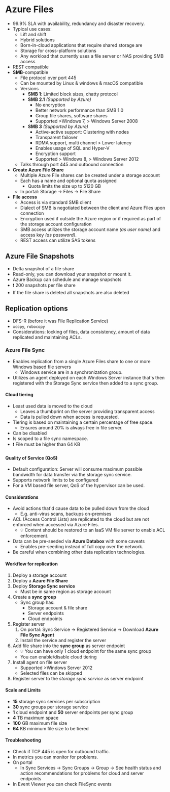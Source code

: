 # Azure Files

- 99.9% SLA with availability, redundancy and disaster recovery.
- Typical use cases:
  - Lift and shift
  - Hybrid solutions
  - Born-in-cloud applications that require shared storage are
  - Storage for cross-platform solutions
  - Any workload that currently uses a file server or NAS providing SMB access
- REST compatible
- **SMB**-compatible
  - File protocol over port 445
  - Can be mounted by Linux & windows & macOS compatible
  - Versions
    - **SMB 1**: Limited block sizes, chatty protocol
    - **SMB 2.1** *(Supported by Azure)*
      - No encryption
      - Better network performance than SMB 1.0
      - Group file shares, software shares
      - Supported >Windows 7, > Windows Server 2008
    - **SMB 3** *(Supported by Azure)*
      - Active-active support: Clustering with nodes
      - Transparent failover
      - RDMA support, multi channel > Lower latency
      - Enables usage of SQL and Hyper-V
      - Encryption support
      - Supported > Windows 8, > Windows Server 2012
  - Talks through port 445 and outbound connection
- **Create Azure File Share**
  - Multiple Azure File shares can be created under a storage account
  - Each has a name and optional quota assigned
    - Quota limits the size up to 5120 GB
  - In portal: Storage → Files → File Share
- **File access**
  - Access is via standard SMB client
  - Dialect of SMB is negotiated between the client and Azure Files upon connection
  - Encryption used if outside the Azure region or if required as part of the storage account configuration
  - SMB access utilizes the storage account name *(as user name)* and access key *(as password)*.
  - REST access can utilize SAS tokens

## Azure File Snapshots

- Delta snapshot of a file share
- Read-only, you can download your snapshot or mount it.
- Azure Backup can schedule and manage snapshots
- ❗ 200 snapshots per file share
- If the file share is deleted all snapshots are also deleted

## Replication options

- DFS-R (before it was File Replication Service)
- `xcopy`, `robocopy`
- Considerations: locking of files, data consistency, amount of data replicated and maintaining ACLs.

### Azure File Sync

- Enables replication from a single Azure Files share to one or more Windows based file servers
  - Windows service are in a synchronization group.
- Utilizes an agent deployed on each Windows Server instance that's then registered with the Storage Sync service then added to a sync group.

#### Cloud tiering

- Least used data is moved to the cloud
  - Leaves a thumbprint on the server providing transparent access
  - Data is pulled down when access is requested.
- Tiering is based on maintaining a certain percentage of free space.
  - Ensures around 20% is always free in file server.
- Can be disabled
- Is scoped to a file sync namespace.
- ❗ File must be higher than 64 KB

#### Quality of Service (QoS)

- Default configuration: Server will consume maximum possible bandwidth for data transfer via the storage sync service.
- Supports network limits to be configured
- For a VM based file server, QoS of the hypervisor can be used.

#### Considerations

- Avoid actions that'd cause data to be pulled down from the cloud
  - E.g. anti-virus scans, backups on-premises
- ACL (Access Control Lists) are replicated to the cloud but are not enforced when accessed via Azure Files.
  - 💡 Content should be restored to an IaaS VM file server to enable ACL enforcement.
- Data can be pre-seeded via **Azure Databox** with some caveats
  - Enables pre-seeding instead of full copy over the network.
- Be careful when combining other data replication technologies.

#### Workflow for replication

1. Deploy a storage account
2. Deploy a **Azure File Share**
3. Deploy **Storage Sync service**
   - Must be in same region as storage account
4. Create a **sync group**
   - Sync group has:
     - Storage account & file share
     - Server endpoints
     - Cloud endpoints
5. Register server
   1. On portal: Sync Service → Registered Service → Download **Azure File Sync Agent**
   2. Install the service and register the server
6. Add file share into the **sync group** as server endpoint
   - 💡 You can have only 1 cloud endpoint for the same sync group
   - You can enable/disable cloud tiering
7. Install agent on file server
   - Supported >Windows Server 2012
   - Selected files can be skipped
8. Register server to the *storage sync service* as server endpoint

#### Scale and Limits

- **15** storage sync services per subscription
- **30** sync groups per storage service
- **1** cloud endpoint and **50** server endpoints per sync group
- **4** TB maximum space
- **100** GB maximum file size
- **64** KB minimum file size to be tiered

#### Troubleshooting

- Check if TCP 445 is open for outbound traffic.
- In metrics you can monitor for problems.
- On portal
  - In Sync Services → Sync Groups → Group → See health status and action recommendations for problems for cloud and server endpoints
- In Event Viewer you can check FileSync events
